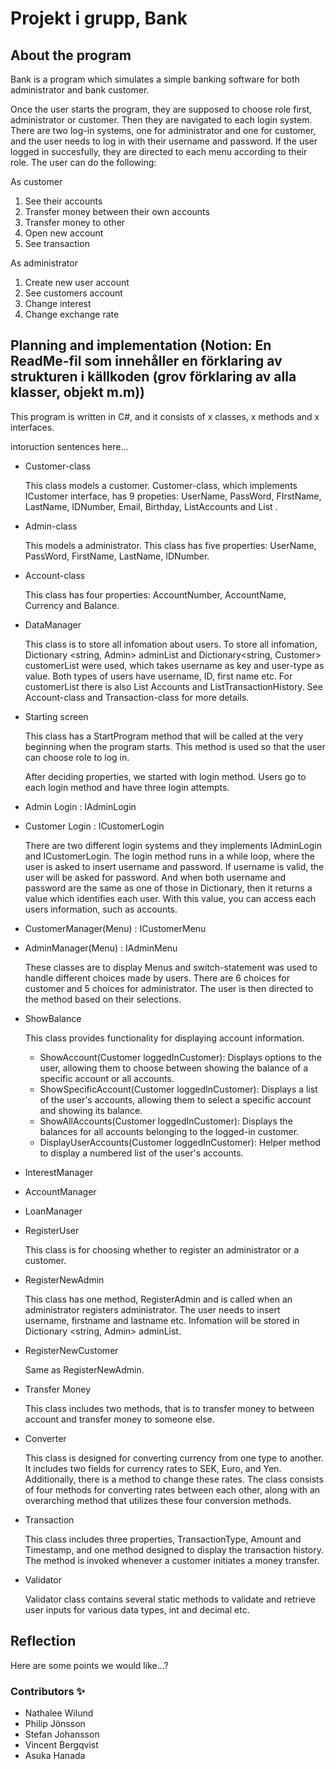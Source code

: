 # Projekt i grupp, Bank
## About the program
Bank is a program which simulates a simple banking software for both administrator and bank customer.

Once the user starts the program, they are supposed to choose role first, administrator or customer. Then they are navigated to each login system. There are two log-in systems, one for administrator and one for customer, and the user needs to log in with their username and password.
If the user logged in succesfully, they are directed to each menu according to their role. The user can do the following:

As customer
1. See their accounts
2. Transfer money between their own accounts
3. Transfer money to other
4. Open new account
5. See transaction

As administrator
1. Create new user account
2. See customers account
3. Change interest
4. Change exchange rate

## Planning and implementation (Notion: En ReadMe-fil som innehåller en förklaring av strukturen i källkoden (grov förklaring av alla klasser, objekt m.m))

This program is written in C#, and it consists of x classes, x methods and x interfaces. 

intoruction sentences here...
* Customer-class

  This class models a customer. Customer-class, which implements ICustomer interface, has 9 propeties: UserName, PassWord, FIrstName, LastName, IDNumber, Email, Birthday, List<Account>Accounts and List <Transaction>.
  
* Admin-class

  This models a administrator. This class has five properties: UserName, PassWord, FirstName, LastName, IDNumber.

* Account-class

  This class has four properties: AccountNumber, AccountName, Currency and Balance. 
  
* DataManager

  This class is to store all infomation about users. To store all infomation, Dictionary <string, Admin> adminList and Dictionary<string, Customer> customerList were used, which takes username as key and user-type as value. Both types of users have username, ID, first name etc. For customerList there is also List<Account> Accounts and List<Transaction>TransactionHistory. See Account-class and Transaction-class for more details.
  
* Starting screen

  This class has a StartProgram method that will be called at the very beginning when the program starts. This method is used so that the user can choose role to log in.

  After deciding properties, we started with login method. Users go to each login method and have three login attempts. 
* Admin Login : IAdminLogin
* Customer Login : ICustomerLogin

  There are two different login systems and they implements IAdminLogin and ICustomerLogin. The login method runs in a while loop, where the user is asked to insert username and password. If username is valid, the user will be asked for password. And when both username and password are the same as one of those in Dictionary, then it returns a value which identifies each user. With this value, you can access each users information, such as accounts.

* CustomerManager(Menu) : ICustomerMenu
* AdminManager(Menu) : IAdminMenu

  These classes are to display Menus and switch-statement was used to handle different choices made by users. There are 6 choices for customer and 5 choices for administrator. The user is then directed to the method based on their selections.

* ShowBalance

  This class provides functionality for displaying account information.

  * ShowAccount(Customer loggedInCustomer): Displays options to the user, allowing them to choose between showing the balance of a specific account or all accounts.
  * ShowSpecificAccount(Customer loggedInCustomer): Displays a list of the user's accounts, allowing them to select a specific account and showing its balance.
  * ShowAllAccounts(Customer loggedInCustomer): Displays the balances for all accounts belonging to the logged-in customer.
  * DisplayUserAccounts(Customer loggedInCustomer): Helper method to display a numbered list of the user's accounts.

* InterestManager
  
* AccountManager
  
* LoanManager
  
* RegisterUser

  This class is for choosing whether to register an administrator or a customer.
   
* RegisterNewAdmin

  This class has one method, RegisterAdmin and is called when an administrator registers administrator. The user needs to insert username, firstname and lastname etc. Infomation will be stored in Dictionary <string, Admin> adminList.

 * RegisterNewCustomer

   Same as RegisterNewAdmin.

* Transfer Money

  This class includes two methods, that is to transfer money to between account and transfer money to someone else.

* Converter

  This class is designed for converting currency from one type to another. It includes two fields for currency rates to SEK, Euro, and Yen. Additionally, there is a method to change these rates. The class consists of four methods for converting rates between each other, along with an overarching method that utilizes these four conversion methods.

* Transaction

  This class includes three properties, TransactionType, Amount and Timestamp, and one method designed to display the transaction history. The method is invoked whenever a customer initiates a money transfer.


* Validator

  Validator class contains several static methods to validate and retrieve user inputs for various data types, int and decimal etc.




## Reflection
Here are some points we would like...?



### Contributors ✨
* Nathalee Wilund
* Philip Jönsson
* Stefan Johansson
* Vincent Bergqvist
* Asuka Hanada
